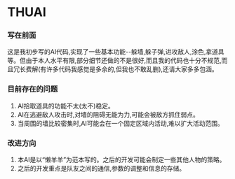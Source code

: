 # THUAI
### 写在前面
这是我初步写的AI代码,实现了一些基本功能--躲墙,躲子弹,进攻敌人,涂色,拿道具等。但由于本人水平有限,部分细节还做的不是很好,而且我的代码也十分不规范,而且冗长费解(有许多代码我感觉是多余的,但我也不敢乱删),还请大家多多包涵。
### 目前存在的问题
1. AI拾取道具的功能不太(太不)稳定。
2. AI在逃避敌人攻击时,对墙的阻碍无能为力,可能会被敌方抓住弱点。
3. 当周围的墙比较密集时,AI可能会在一个固定区域内活动,难以扩大活动范围。
### 改进方向
1. 本AI是以“懒羊羊”为范本写的。之后的开发可能会制定一些其他人物的策略。
2. 之后的开发重点是队友之间的通信,参数的调整和信息的存储。
